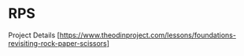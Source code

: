 # RPS

Project Details 
[https://www.theodinproject.com/lessons/foundations-revisiting-rock-paper-scissors]
